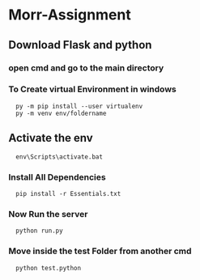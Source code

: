 # Morr-Assignment

## Download Flask and python

### open cmd and go to the main directory

### To Create virtual Environment in windows
  ```
    py -m pip install --user virtualenv
    py -m venv env/foldername
  ```
## Activate the env
  ```
    env\Scripts\activate.bat
  ```

### Install All Dependencies
  ```
    pip install -r Essentials.txt
  ```
### Now Run the server 
  ```
    python run.py
  ```
### Move inside the test Folder from another cmd
  ```
    python test.python
  ```
